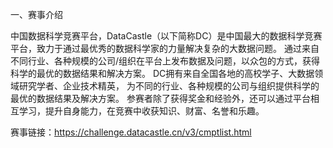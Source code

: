 一、赛事介绍

   中国数据科学竞赛平台，DataCastle（以下简称DC）是中国最大的数据科学竞赛平台，致力于通过最优秀的数据科学家的力量解决复杂的大数据问题。
通过来自不同行业、各种规模的公司/组织在平台上发布数据及问题，以众包的方式，获得科学的最优的数据结果和解决方案。
DC拥有来自全国各地的高校学子、大数据领域研究学者、企业技术精英， 为不同的行业、各种规模的公司与组织提供科学的最优的数据结果及解决方案。
参赛者除了获得奖金和经验外，还可以通过平台相互学习，提升自身能力，在竞赛中收获知识、财富、名誉和乐趣。

赛事链接：https://challenge.datacastle.cn/v3/cmptlist.html
